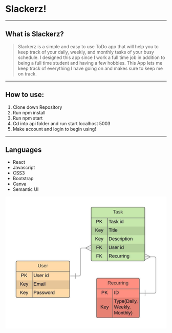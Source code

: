 # Slackerz!

----
## What is Slackerz?

> Slackerz is a simple and easy to use ToDo app that will help you to keep track of your daily, weekly, and monthly tasks of your busy schedule. I designed this app since I work a full time job in addition to being a full time student and having a few hobbies. This App lets me keep track of everything I have going on and makes sure to keep me on track.  

----
## How to use:
1. Clone down Repository 
2. Run npm install
3. Run npm start
4. Cd into api folder and run start localhost 5003
5. Make account and login to begin using!


----
## Languages

* React
* Javascript
* CSS3
* Bootstrap
* Canva
* Semantic UI

![ERD](https://github.com/streatorward/Capstone/blob/master/Capstone%20ERD.jpeg)